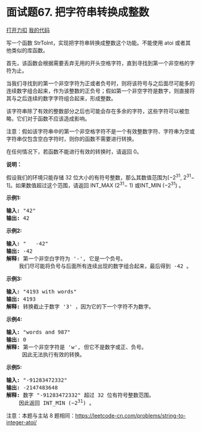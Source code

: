 # 面试题67. 把字符串转换成整数

[打开力扣](https://leetcode.cn/problems/ba-zi-fu-chuan-zhuan-huan-cheng-zheng-shu-lcof) [我的代码](面试题67.ba_zi_fu_chuan_zhuan_huan_cheng_zheng_shu_lcof.py)

写一个函数 StrToInt，实现把字符串转换成整数这个功能。不能使用 atoi 或者其他类似的库函数。



首先，该函数会根据需要丢弃无用的开头空格字符，直到寻找到第一个非空格的字符为止。

当我们寻找到的第一个非空字符为正或者负号时，则将该符号与之后面尽可能多的连续数字组合起来，作为该整数的正负号；假如第一个非空字符是数字，则直接将其与之后连续的数字字符组合起来，形成整数。

该字符串除了有效的整数部分之后也可能会存在多余的字符，这些字符可以被忽略，它们对于函数不应该造成影响。

注意：假如该字符串中的第一个非空格字符不是一个有效整数字符、字符串为空或字符串仅包含空白字符时，则你的函数不需要进行转换。

在任何情况下，若函数不能进行有效的转换时，请返回 0。

<strong>说明：</strong>

假设我们的环境只能存储 32 位大小的有符号整数，那么其数值范围为[&minus;2<sup>31</sup>, 2<sup>31</sup>&minus; 1]。如果数值超过这个范围，请返回 INT_MAX (2<sup>31</sup>&minus; 1) 或INT_MIN (&minus;2<sup>31</sup>) 。

<strong>示例1:</strong>

<pre><strong>输入:</strong> &quot;42&quot;
<strong>输出:</strong> 42
</pre>

<strong>示例2:</strong>

<pre><strong>输入:</strong> &quot;   -42&quot;
<strong>输出:</strong> -42
<strong>解释: </strong>第一个非空白字符为 &#39;-&#39;, 它是一个负号。
    我们尽可能将负号与后面所有连续出现的数字组合起来，最后得到 -42 。
</pre>

<strong>示例3:</strong>

<pre><strong>输入:</strong> &quot;4193 with words&quot;
<strong>输出:</strong> 4193
<strong>解释:</strong> 转换截止于数字 &#39;3&#39; ，因为它的下一个字符不为数字。
</pre>

<strong>示例4:</strong>

<pre><strong>输入:</strong> &quot;words and 987&quot;
<strong>输出:</strong> 0
<strong>解释:</strong> 第一个非空字符是 &#39;w&#39;, 但它不是数字或正、负号。
     因此无法执行有效的转换。</pre>

<strong>示例5:</strong>

<pre><strong>输入:</strong> &quot;-91283472332&quot;
<strong>输出:</strong> -2147483648
<strong>解释:</strong> 数字 &quot;-91283472332&quot; 超过 32 位有符号整数范围。
    因此返回 INT_MIN (&minus;2<sup>31</sup>) 。
</pre>



注意：本题与主站 8 题相同：<a href="https://leetcode-cn.com/problems/string-to-integer-atoi/">https://leetcode-cn.com/problems/string-to-integer-atoi/</a>
